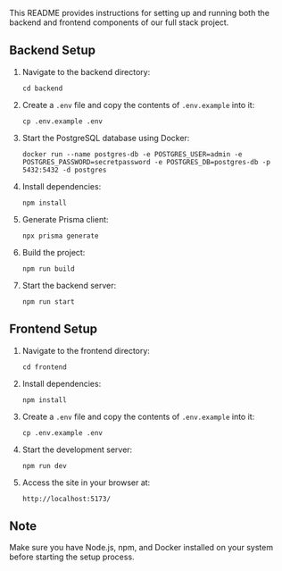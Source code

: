 This README provides instructions for setting up and running both the backend and frontend components of our full stack project.

## Backend Setup

1. Navigate to the backend directory:
   ```
   cd backend
   ```

2. Create a `.env` file and copy the contents of `.env.example` into it:
   ```
   cp .env.example .env
   ```

3. Start the PostgreSQL database using Docker:
   ```
   docker run --name postgres-db -e POSTGRES_USER=admin -e POSTGRES_PASSWORD=secretpassword -e POSTGRES_DB=postgres-db -p 5432:5432 -d postgres
   ```

4. Install dependencies:
   ```
   npm install
   ```

5. Generate Prisma client:
   ```
   npx prisma generate
   ```

6. Build the project:
   ```
   npm run build
   ```

7. Start the backend server:
   ```
   npm run start
   ```

## Frontend Setup

1. Navigate to the frontend directory:
   ```
   cd frontend
   ```

2. Install dependencies:
   ```
   npm install
   ```

3. Create a `.env` file and copy the contents of `.env.example` into it:
   ```
   cp .env.example .env
   ```

4. Start the development server:
   ```
   npm run dev
   ```

5. Access the site in your browser at:
   ```
   http://localhost:5173/
   ```

## Note

Make sure you have Node.js, npm, and Docker installed on your system before starting the setup process.